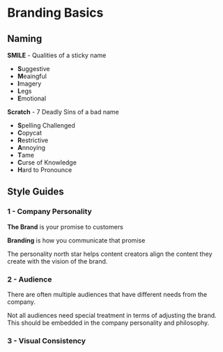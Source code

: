 # Branding Basics

## Naming

**SMILE** - Qualities of a sticky name

- **S**uggestive 
- **M**eaingful
- **I**magery
- **L**egs
- **E**motional

**Scratch** - 7 Deadly Sins of a bad name

- **S**pelling Challenged
- **C**opycat
- **R**estrictive
- **A**nnoying
- **T**ame
- **C**urse of Knowledge
- **H**ard to Pronounce

## Style Guides

### 1 - Company Personality

**The Brand** is your promise to customers

**Branding** is how you communicate that promise

The personality north star helps content creators align the content they create with the vision of the brand.

### 2 - Audience

There are often multiple audiences that have different needs from the company.

Not all audiences need special treatment in terms of adjusting the brand. This should be embedded in the company personality and philosophy.

### 3 - Visual Consistency

